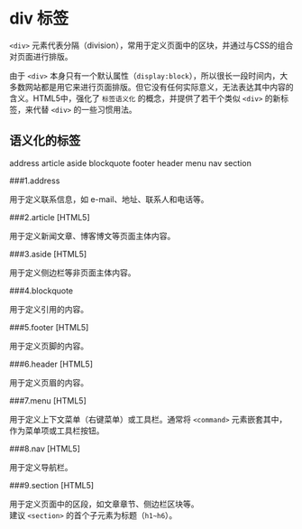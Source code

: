 div 标签
========

`<div>` 元素代表分隔（division），常用于定义页面中的区块，并通过与CSS的组合对页面进行排版。

由于 `<div>` 本身只有一个默认属性（`display:block`），所以很长一段时间内，大多数网站都是用它来进行页面排版。但它没有任何实际意义，无法表达其中内容的含义。HTML5中，强化了 `标签语义化` 的概念，并提供了若干个类似 `<div>` 的新标签，来代替 `<div>` 的一些习惯用法。

语义化的标签
-----------

address article aside blockquote footer header menu nav section

###1.address

用于定义联系信息，如 e-mail、地址、联系人和电话等。

###2.article [HTML5]

用于定义新闻文章、博客博文等页面主体内容。

###3.aside [HTML5]

用于定义侧边栏等非页面主体内容。

###4.blockquote

用于定义引用的内容。

###5.footer [HTML5]

用于定义页脚的内容。

###6.header [HTML5]

用于定义页眉的内容。

###7.menu [HTML5]

用于定义上下文菜单（右键菜单）或工具栏。通常将 `<command>` 元素嵌套其中，作为菜单项或工具栏按钮。

###8.nav [HTML5]

用于定义导航栏。

###9.section [HTML5]

用于定义页面中的区段，如文章章节、侧边栏区块等。  
建议 `<section>` 的首个子元素为标题（`h1~h6`）。